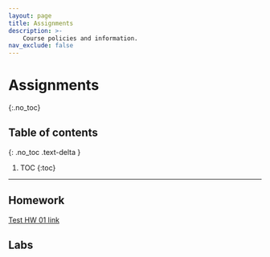 ```yaml
---
layout: page
title: Assignments
description: >-
    Course policies and information.
nav_exclude: false
---
```


# Assignments
{:.no_toc}

## Table of contents
{: .no_toc .text-delta }

1. TOC
{:toc}

---

## Homework

[Test HW 01 link](https://kgfitzgerald.github.io/stat-5700/assets/homework/HW_01.pdf)

## Labs
